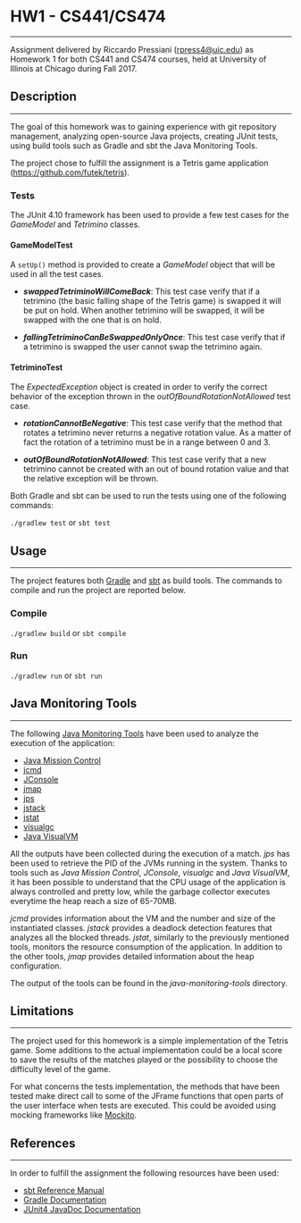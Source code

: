 # HW1 - CS441/CS474
___
Assignment delivered by Riccardo Pressiani ([rpress4@uic.edu](mailto:rpress4@uic.edu)) as Homework 1 for both CS441 and CS474 courses, held at University of Illinois at Chicago during Fall 2017.

## Description
___
The goal of this homework was to gaining experience with git repository management, analyzing open-source Java projects, creating JUnit tests, using build tools such as Gradle and sbt the Java Monitoring Tools.

The project chose to fulfill the assignment is a Tetris game application (https://github.com/futek/tetris).

### Tests
The JUnit 4.10 framework has been used to provide a few test cases for the _GameModel_ and _Tetrimino_ classes.

#### GameModelTest
A `setUp()` method is provided to create a _GameModel_ object that will be used in all the test cases.

* **_swappedTetriminoWillComeBack_**: This test case verify that if a tetrimino (the  basic falling shape of the Tetris game) is swapped it will be put on hold. When another tetrimino will be swapped, it will be swapped with the one that is on hold.

* **_fallingTetriminoCanBeSwappedOnlyOnce_**: This test case verify that if a tetrimino is swapped the user cannot swap the tetrimino again.

#### TetriminoTest
The _ExpectedException_ object is created in order to verify the correct behavior of the exception thrown in the _outOfBoundRotationNotAllowed_ test case.

* **_rotationCannotBeNegative_**: This test case verify that the method that rotates a tetrimino never returns a negative rotation value. As a matter of fact the rotation of a tetrimino must be in a range between 0 and 3.

* **_outOfBoundRotationNotAllowed_**: This test case verify that a new tetrimino cannot be created with an out of bound rotation value and that the relative exception will be thrown.


Both Gradle and sbt can be used to run the tests using one of the following commands:

`./gradlew test` or `sbt test`


## Usage
___
The project features both [Gradle](https://gradle.org/) and [sbt](http://www.scala-sbt.org/) as build tools. The commands to compile and run the project are reported below.

### Compile

`./gradlew build` or `sbt compile`

### Run

`./gradlew run` or `sbt run`

## Java Monitoring Tools
___
The following [Java Monitoring Tools](https://docs.oracle.com/javase/8/docs/technotes/guides/troubleshoot/tooldescr025.html) have been used to analyze the execution of the application:

* [Java Mission Control](https://docs.oracle.com/javase/8/docs/technotes/guides/troubleshoot/tooldescr002.html#BABIBBDE)
* [jcmd](https://docs.oracle.com/javase/8/docs/technotes/guides/troubleshoot/tooldescr006.html#BABEHABG)
* [JConsole](https://docs.oracle.com/javase/8/docs/technotes/guides/troubleshoot/tooldescr009.html#BABDCICF)
* [jmap](https://docs.oracle.com/javase/8/docs/technotes/guides/troubleshoot/tooldescr014.html#BABGAFEG)
* [jps](https://docs.oracle.com/javase/8/docs/technotes/guides/troubleshoot/tooldescr015.html#BABHCEDC)
* [jstack](https://docs.oracle.com/javase/8/docs/technotes/guides/troubleshoot/tooldescr016.html#BABFCHDE)
* [jstat](https://docs.oracle.com/javase/8/docs/technotes/guides/troubleshoot/tooldescr017.html#BABCDBEA)
* [visualgc](https://docs.oracle.com/javase/8/docs/technotes/guides/troubleshoot/tooldescr018.html#BABCDEBE)
* [Java VisualVM](https://docs.oracle.com/javase/8/docs/technotes/guides/troubleshoot/tooldescr010.html#BABEEIFH)

All the outputs have been collected during the execution of a match. _jps_ has been used to retrieve the PID of the JVMs running in the system. Thanks to tools such as _Java Mission Control_, _JConsole_, _visualgc_ and _Java VisualVM_, it has been possible to understand that the CPU usage of the application is always controlled and pretty low, while the garbage collector executes everytime the heap reach a size of 65-70MB.

_jcmd_ provides information about the VM and the number and size of the instantiated classes. _jstack_ provides a deadlock detection features that analyzes all the blocked threads. _jstat_, similarly to the previously mentioned tools, monitors the resource consumption of the application. In addition to the other tools, _jmap_ provides detailed information about the heap configuration.

The output of the tools can be found in the _java-monitoring-tools_ directory.

## Limitations
___
The project used for this homework is a simple implementation of the Tetris game. Some additions to the actual implementation could be a local score to save the results of the matches played or the possibility to choose the difficulty level of the game.

For what concerns the tests implementation, the methods that have been tested make direct call to some of the JFrame functions that open parts of the user interface when tests are executed. This could be avoided using mocking frameworks like [Mockito](http://site.mockito.org/).

## References
___
In order to fulfill the assignment the following resources have been used:

* [sbt Reference Manual](http://www.scala-sbt.org/1.x/docs/index.html)
* [Gradle Documentation](https://gradle.org/docs/)
* [JUnit4 JavaDoc Documentation](http://junit.org/junit4/javadoc/latest/index.html)